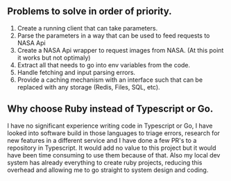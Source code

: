## Problems to solve in order of priority.

1. Create a running client that can take parameters.
2. Parse the parameters in a way that can be used to feed requests to NASA Api
3. Create a NASA Api wrapper to request images from NASA. (At this point it works but not optimaly)
4. Extract all that needs to go into env variables from the code.
5. Handle fetching and input parsing errors.
6. Provide a caching mechanism with an interface such that can be replaced with any storage (Redis, Files, SQL, etc).

## Why choose Ruby instead of Typescript or Go.

I have no significant experience writing code in Typescript or Go, I have looked into software build in those languages to triage errors, research for new features in a different service and I have done a few PR's to a repository in Typescript.
It would add no value to this project but it would have been time consuming to use them because of that. Also my local dev system has already everything to create ruby projects, reducing this overhead and allowing me to go straight to system design and coding.
